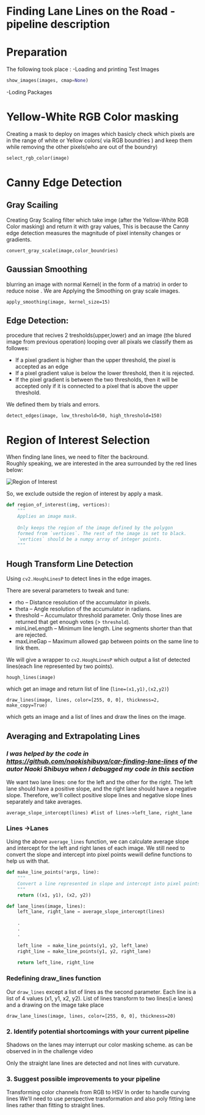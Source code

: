 
# **Finding Lane Lines on the Road -pipeline description** 






# Preparation
The following took place :
-Loading and printing Test Images
```python
show_images(images, cmap=None)
```
 -Loding Packages
#  Yellow-White RGB Color masking
Creating  a mask to deploy on images which basicly check which pixels are in the range of white or Yellow 			    	   colors( via RGB boundries ) and keep them while removing the other pixels(who are out of the boundry)
 
```python
select_rgb_color(image)
```
# Canny Edge Detection
## Gray Scailing
Creating Gray Scaling filter which take imge (after the Yellow-White RGB Color masking) and return it with gray values, This is because the Canny edge detection measures the magnitude of pixel intensity changes or gradients.

```
convert_gray_scale(image,color_boundries)
```
## Gaussian Smoothing 
 blurring an image with normal Kernel( in the form of a matrix) in order to reduce noise . We are  Applying the Smoothing on gray scale images.
```
apply_smoothing(image, kernel_size=15)
```
## Edge Detection:
procedure that recives 2 tresholds(upper,lower) and an image (the blured image from previous operation)
looping over all pixals we classify them as followes:

- If a pixel gradient is higher than the upper threshold, the pixel is accepted as an edge
- If a pixel gradient value is below the lower threshold, then it is rejected.
- If the pixel gradient is between the two thresholds, then it will be accepted only if it is connected to a pixel that is above the upper threshold.

We defined them by trials and errors.


```
detect_edges(image, low_threshold=50, high_threshold=150)
```
# Region of Interest Selection
When finding lane lines, we  need  to filter the backround.  
Roughly speaking, we are interested in the area surrounded by the red lines below:

![Region of Interest](http://joe-schueller.github.io/img/region-of-interest.png)

So, we exclude outside the region of interest by apply a mask.

```python
def region_of_interest(img, vertices):
    """
    Applies an image mask.
    
    Only keeps the region of the image defined by the polygon
    formed from `vertices`. The rest of the image is set to black.
    `vertices` should be a numpy array of integer points.
    """
```

## Hough Transform Line Detection
Using `cv2.HoughLinesP` to detect lines in the edge images.

There are several parameters to tweak and tune:

- rho – Distance resolution of the accumulator in pixels.
- theta – Angle resolution of the accumulator in radians.
- threshold – Accumulator threshold parameter. Only those lines are returned that get enough votes (> `threshold`).
- minLineLength – Minimum line length. Line segments shorter than that are rejected.
- maxLineGap – Maximum allowed gap between points on the same line to link them.

We will give a wrapper to `cv2.HoughLinesP`  which output  a list of detected lines(each line represented by two points). 

```
hough_lines(image)
```
which get an image and return list of line (`line=(x1,y1),(x2,y2)`)
```
draw_lines(image, lines, color=[255, 0, 0], thickness=2, make_copy=True)
```
which gets an image and a list of lines and draw the lines on the image.
## Averaging and Extrapolating Lines
### *I   was  helped by  the code in https://github.com/naokishibuya/car-finding-lane-lines of the autor   Naoki Shibuya when I debugged my code in this section*

We want two lane lines: one for the left and the other for the right.  The left lane should have a positive slope, and the right lane should have a negative slope.  Therefore, we'll collect positive slope lines and negative slope lines separately and take averages.

```
average_slope_intercept(lines) #list of lines->left_lane, right_lane
```


### Lines ->Lanes
Using the above `average_lines` function, we can calculate average slope and intercept for the left and right lanes of each image. We still need to convert the slope and intercept into pixel points wewill  define functions to help us with that.



```python
def make_line_points(*args, line):
    """
    Convert a line represented in slope and intercept into pixel points
    """
    return ((x1, y1), (x2, y2))

def lane_lines(image, lines):
    left_lane, right_lane = average_slope_intercept(lines)
    
    .
    .
    .

    left_line  = make_line_points(y1, y2, left_lane)
    right_line = make_line_points(y1, y2, right_lane)
    
    return left_line, right_line
```
### Redefining draw_lines function
Our `draw_lines` except a list of lines as the second parameter.  Each line is a list of 4 values (x1, y1, x2, y2).   List of lines transform to two lines(i.e lanes) and a drawing on the image take place

```
draw_lane_lines(image, lines, color=[255, 0, 0], thickness=20)
```

### 2. Identify potential shortcomings with your current pipeline

Shadows on the lanes may interrupt our  color masking scheme.  as can be observed in in the challenge video 

Only  the straight lane lines are detected and not lines  with curvature.  



### 3. Suggest possible improvements to your pipeline

Transforming color channels from RGB to HSV
In  order to handle curving lines We'll need to use perspective transformation and also poly fitting lane lines rather than fitting to straight lines.


